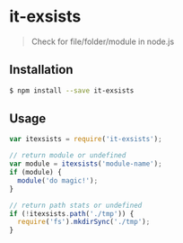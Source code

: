 # it-exsists

> Check for file/folder/module in node.js

## Installation

```bash
$ npm install --save it-exsists
```

## Usage

```javascript
var itexsists = require('it-exsists');

// return module or undefined
var module = itexsists('module-name');
if (module) {
  module('do magic!');
}

// return path stats or undefined
if (!itexsists.path('./tmp')) {
  require('fs').mkdirSync('./tmp');
}
```
